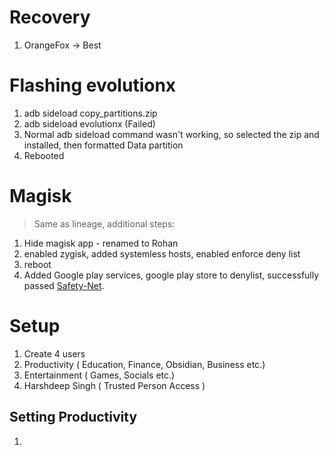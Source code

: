 # Recovery
1. OrangeFox -> Best 

# Flashing evolutionx
1. adb sideload copy_partitions.zip
2. adb sideload evolutionx (Failed)
3. Normal adb sideload command wasn't working, so selected the zip and installed, then formatted Data partition
4. Rebooted 

# Magisk 
> Same as lineage, additional steps:

1. Hide magisk app - renamed to Rohan
2. enabled zygisk, added systemless hosts, enabled enforce deny list
3. reboot
4. Added Google play services, google play store to denylist, successfully passed [Safety-Net](https://github.com/RikkaW/YASNAC).


# Setup
1. Create 4 users 
  1. Productivity ( Education, Finance, Obsidian, Business etc.)
  2. Entertainment ( Games, Socials etc.) 
  3. Harshdeep Singh ( Trusted Person Access ) 

## Setting Productivity
1. 
